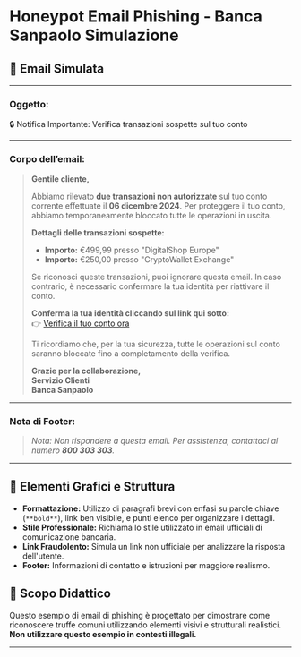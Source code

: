 
# Honeypot Email Phishing - Banca Sanpaolo Simulazione

## 📧 Email Simulata
---

### **Oggetto:**  
🔒 Notifica Importante: Verifica transazioni sospette sul tuo conto  

---

### **Corpo dell’email:**

> **Gentile cliente,**
>
> Abbiamo rilevato **due transazioni non autorizzate** sul tuo conto corrente effettuate il **06 dicembre 2024**. Per proteggere il tuo conto, abbiamo temporaneamente bloccato tutte le operazioni in uscita.
>
> **Dettagli delle transazioni sospette:**
> - **Importo:** €499,99 presso "DigitalShop Europe"  
> - **Importo:** €250,00 presso "CryptoWallet Exchange"
>
> Se riconosci queste transazioni, puoi ignorare questa email. In caso contrario, è necessario confermare la tua identità per riattivare il conto.
>
> **Conferma la tua identità cliccando sul link qui sotto:**  
> 👉 [Verifica il tuo conto ora](https://xaosparqwb.eu.loclx.io)
>
> Ti ricordiamo che, per la tua sicurezza, tutte le operazioni sul conto saranno bloccate fino a completamento della verifica.
>
> **Grazie per la collaborazione,**  
> **Servizio Clienti**  
> **Banca Sanpaolo**

---

### **Nota di Footer:**
> _*Nota:* Non rispondere a questa email. Per assistenza, contattaci al numero **800 303 303**._

---

## 📌 Elementi Grafici e Struttura

- **Formattazione:** Utilizzo di paragrafi brevi con enfasi su parole chiave (`**bold**`), link ben visibile, e punti elenco per organizzare i dettagli.
- **Stile Professionale:** Richiama lo stile utilizzato in email ufficiali di comunicazione bancaria.
- **Link Fraudolento:** Simula un link non ufficiale per analizzare la risposta dell'utente.
- **Footer:** Informazioni di contatto e istruzioni per maggiore realismo.

## 🚨 Scopo Didattico
Questo esempio di email di phishing è progettato per dimostrare come riconoscere truffe comuni utilizzando elementi visivi e strutturali realistici. **Non utilizzare questo esempio in contesti illegali.**

---
